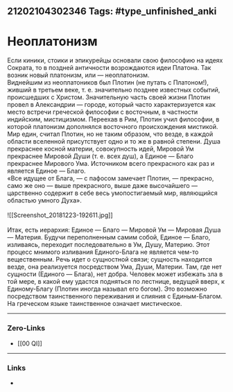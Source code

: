 21202104302346
Tags: #type_unfinished_anki
---
# Неоплатонизм

Если киники, стоики и эпикурейцы основали свою философию на идеях Сократа, то в поздней античности возрождаются идеи Платона. Так возник новый платонизм, или — неоплатонизм.<br>Виднейшим из неоплатоников был Плотин (не путать с Платоном!), живший в третьем веке, т. е. значительно позднее известных событий, происшедших с Христом. Значительную часть своей жизни Плотин провел в Александрии — городе, который часто характеризуется как место встречи греческой философии с восточным, в частности индийским, мистицизмом. Переехав в Рим, Плотин учил философии, в которой платонизм дополнялся восточного происхождения мистикой.<br>Мир един, считал Плотин, но не таким образом, что везде, в каждой области вселенной присутствует одно и то же в равной степени. Душа прекраснее косной материи, совокупность идей, Мировой Ум прекраснее Мировой Души (т. е. всех душ), а Единое — Благо прекраснее Мирового Ума. Источником всего прекрасного как раз и является Единое — Благо.<br>«Все идущее от Блага, — с пафосом замечает Плотин, — прекрасно, само же оно — выше прекрасного, выше даже высочайшего — царственно содержит в себе весь умопостигаемый мир, являющийся областью умного Духа».<br><br>![[Screenshot_20181223-192611.jpg]]<br><br>Итак, есть иерархия: Единое — Благо — Мировой Ум — Мировая Душа — Материя. Будучи переполненным самим собой, Единое — Благо, изливаясь, переходит последовательно в Ум, Душу, Материю. Этот процесс мнимого изливания Единого-Блага не является чем-то вещественным. Речь идет о сущностной связи; сущность находится везде, она реализуется посредством Ума, Души, Материи. Там, где нет сущности (Единого — Блага), нет добра. Человек может избежать зла в той мере, в какой ему удастся подняться по лестнице, ведущей вверх, к Единому-Благу (Плотин иногда называл его богом). Это возможно посредством таинственного переживания и слияния с Единым-Благом. На греческом языке таинственное означает мистическое.

---
### Zero-Links
- [[00 QI]]
---
### Links
-